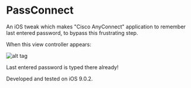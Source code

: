 # PassConnect

An iOS tweak which makes "Cisco AnyConnect" application to remember last entered password, to bypass this frustrating step.

When this view controller appears:

![alt tag](http://ahmadhashemi.com/github/passconnect.jpeg)

Last entered password is typed there already!

Developed and tested on iOS 9.0.2.
